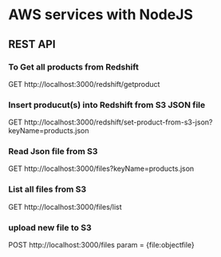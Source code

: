 # AWS services with NodeJS
## REST API
### To Get all products from Redshift
GET http://localhost:3000/redshift/getproduct

### Insert producut(s) into Redshift from S3 JSON file
GET http://localhost:3000/redshift/set-product-from-s3-json?keyName=products.json

### Read Json file from S3
GET http://localhost:3000/files?keyName=products.json

### List all  files from S3
GET http://localhost:3000/files/list

### upload new file to S3
POST http://localhost:3000/files
param = {file:objectfile}
